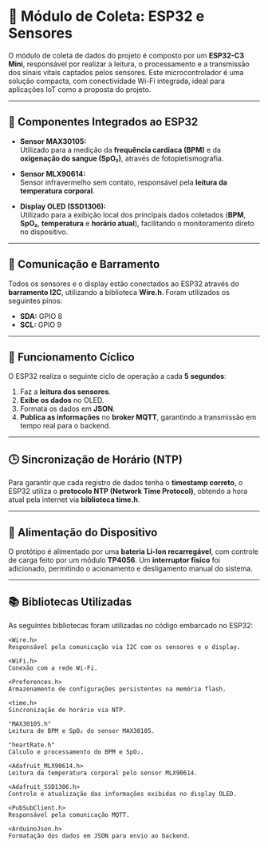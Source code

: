 
# 📡 Módulo de Coleta: ESP32 e Sensores

O módulo de coleta de dados do projeto é composto por um **ESP32-C3 Mini**, responsável por realizar a leitura, o processamento e a transmissão dos sinais vitais captados pelos sensores. Este microcontrolador é uma solução compacta, com conectividade Wi-Fi integrada, ideal para aplicações IoT como a proposta do projeto.

---

## 📍 Componentes Integrados ao ESP32

- **Sensor MAX30105:**  
Utilizado para a medição da **frequência cardíaca (BPM)** e da **oxigenação do sangue (SpO₂)**, através de fotopletismografia.

- **Sensor MLX90614:**  
Sensor infravermelho sem contato, responsável pela **leitura da temperatura corporal**.

- **Display OLED (SSD1306):**  
Utilizado para a exibição local dos principais dados coletados (**BPM**, **SpO₂**, **temperatura** e **horário atual**), facilitando o monitoramento direto no dispositivo.

---

## 🔗 Comunicação e Barramento

Todos os sensores e o display estão conectados ao ESP32 através do **barramento I2C**, utilizando a biblioteca **Wire.h**. Foram utilizados os seguintes pinos:

- **SDA:** GPIO 8  
- **SCL:** GPIO 9  

---

## 🔁 Funcionamento Cíclico

O ESP32 realiza o seguinte ciclo de operação a cada **5 segundos**:

1. Faz a **leitura dos sensores**.
2. **Exibe os dados** no OLED.
3. Formata os dados em **JSON**.
4. **Publica as informações** no **broker MQTT**, garantindo a transmissão em tempo real para o backend.

---

## 🕒 Sincronização de Horário (NTP)

Para garantir que cada registro de dados tenha o **timestamp correto**, o ESP32 utiliza o **protocolo NTP (Network Time Protocol)**, obtendo a hora atual pela internet via **biblioteca time.h**.

---

## 🔋 Alimentação do Dispositivo

O protótipo é alimentado por uma **bateria Li-Ion recarregável**, com controle de carga feito por um módulo **TP4056**. Um **interruptor físico** foi adicionado, permitindo o acionamento e desligamento manual do sistema.

---

## 📚 Bibliotecas Utilizadas

As seguintes bibliotecas foram utilizadas no código embarcado no ESP32:

```
<Wire.h>  
Responsável pela comunicação via I2C com os sensores e o display.

<WiFi.h>  
Conexão com a rede Wi-Fi.

<Preferences.h>  
Armazenamento de configurações persistentes na memória flash.

<time.h>  
Sincronização de horário via NTP.

"MAX30105.h"  
Leitura de BPM e SpO₂ do sensor MAX30105.

"heartRate.h"  
Cálculo e processamento do BPM e SpO₂.

<Adafruit_MLX90614.h>  
Leitura da temperatura corporal pelo sensor MLX90614.

<Adafruit_SSD1306.h>  
Controle e atualização das informações exibidas no display OLED.

<PubSubClient.h>  
Responsável pela comunicação MQTT.

<ArduinoJson.h>  
Formatação dos dados em JSON para envio ao backend.
```

